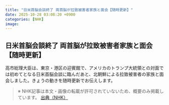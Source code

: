 ```yaml
---
title: "日米首脳会談終了 両首脳が拉致被害者家族と面会【随時更新】"
date: 2025-10-28 03:08:20 +0900
categories: [NHK]
image: 
---
```

## 日米首脳会談終了 両首脳が拉致被害者家族と面会【随時更新】

高市総理大臣は、東京・港区の迎賓館で、アメリカのトランプ大統領との対面では初めてとなる日米首脳会談に臨んだあと、北朝鮮による拉致被害者の家族と面会しました。きょうの動きを随時更新でお伝えします。

> ※ NHK記事は本文・画像の転載が許可されていないため、概要のみ掲載しています。
[出典（NHK）](http://www3.nhk.or.jp/news/html/20251028/k10014960641000.html)
